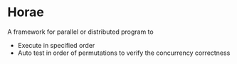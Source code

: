 # Horae
A framework for parallel or distributed program to 
* Execute in specified order 
* Auto test in order of permutations to verify the concurrency correctness

